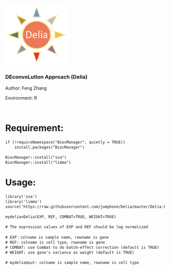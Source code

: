 <img src="https://github.com/jumphone/Delia/blob/master/img/Delia_LOGO.png" width="200">


### DEconvoLutIon Approach (Delia)

Author: Feng Zhang

Environment: R 

</br>

# Requirement:

    if (!requireNamespace("BiocManager", quietly = TRUE))
        install.packages("BiocManager")
        
    BiocManager::install("sva")
    BiocManager::install("limma")

# Usage:

    library('sva')
    library('limma')
    source('https://raw.githubusercontent.com/jumphone/Delia/master/Delia.R')
    
    mydelia=Delia(EXP, REF, COMBAT=TRUE, WEIGHT=TRUE)
        
    # The expression values of EXP and REF should be log normalized   
       
    # EXP：colname is sample name, rowname is gene
    # REF: colname is cell type, rowname is gene 
    # COMBAT: use ComBat to do batch-effect correction (default is TRUE)
    # WEIGHT: use gene's variance as weight (default is TRUE)
    
    # mydelia$out: colname is sample name, rowname is cell type
    
    



